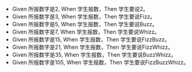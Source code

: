 - Given 所报数字是2, When 学生报数，Then 学生要说2。
- Given 所报数字是3, When 学生报数，Then 学生要说Fizz。
- Given 所报数字是5, When 学生报数，Then 学生要说Buzz。
- Given 所报数字是7, When 学生报数，Then 学生要说Whizz。
- Given 所报数字是15, When 学生报数，Then 学生要说FizzBuzz。
- Given 所报数字是21, When 学生报数，Then 学生要说FizzWhizz。
- Given 所报数字是35, When 学生报数，Then 学生要说BuzzWhizz。
- Given 所报数字是105, When 学生报数，Then 学生要说FizzBuzzWhizz。
